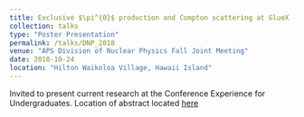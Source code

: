 ```yaml
---
title: Exclusive $\pi^{0}$ production and Compton scattering at GlueX - DNP 
collection: talks
type: "Poster Presentation"
permalink: /talks/DNP_2018
venue: "APS Division of Nuclear Physics Fall Joint Meeting"
date: 2018-10-24
location: "Hilton Waikoloa Village, Hawaii Island"
---
```


Invited to present current research at the Conference Experience for Undergraduates. Location of abstract located [here](https://meetings.aps.org/Meeting/HAW18/Session/HA.140)

